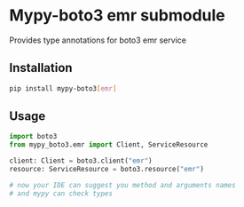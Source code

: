 # Mypy-boto3 emr submodule

Provides type annotations for boto3 emr service

## Installation

```bash
pip install mypy-boto3[emr]
```

## Usage

```python
import boto3
from mypy_boto3.emr import Client, ServiceResource

client: Client = boto3.client("emr")
resource: ServiceResource = boto3.resource("emr")

# now your IDE can suggest you method and arguments names
# and mypy can check types
```

